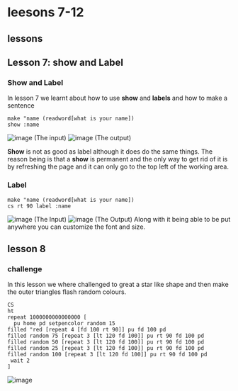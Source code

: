 # leesons 7-12 
## lessons

## Lesson 7: show and Label
### Show and Label
In lesson 7 we learnt about how to use **show** and **labels** and how to make a sentence
<pre><code>make "name (readword[what is your name])
show :name </pre></code>
![image](https://user-images.githubusercontent.com/122093059/224308263-b8045db3-880f-430d-bde4-30a826e56c5a.png)
(The input)
![image](https://user-images.githubusercontent.com/122093059/224311340-ead884af-bfb7-484a-9b41-e6c12a0ae96a.png)
(The output)

**Show** is not as good as label although it does do the same things. The reason being is that a **show** is permanent and the only way to get rid of it is by refreshing the page and it can only go to the top left of the working area.
### Label
<pre><code>make "name (readword[what is your name])
cs rt 90 label :name</pre></code>
![image](https://user-images.githubusercontent.com/122093059/224310113-adde5a8d-8c85-483b-91d1-445ee92a33f0.png)
(The Input)
![image](https://user-images.githubusercontent.com/122093059/224310555-0b1f7eef-af63-4cf7-8469-779258301ab7.png)
(The Output)
Along with it being able to be put anywhere you can customize the font and size.

## lesson 8
### challenge
In this lesson we where challenged to great a star like shape and then make the outer triangles flash random colours.
<pre><code>CS
ht
repeat 1000000000000000 [
  pu home pd setpencolor random 15
filled "red [repeat 4 [fd 100 rt 90]] pu fd 100 pd
filled random 75 [repeat 3 [lt 120 fd 100]] pu rt 90 fd 100 pd 
filled random 50 [repeat 3 [lt 120 fd 100]] pu rt 90 fd 100 pd
filled random 25 [repeat 3 [lt 120 fd 100]] pu rt 90 fd 100 pd
filled random 100 [repeat 3 [lt 120 fd 100]] pu rt 90 fd 100 pd
 wait 2
]</pre></code>
![image](https://user-images.githubusercontent.com/122093059/224339394-45850e0f-c3cc-4f01-9418-1b90cd7d8856.png)
